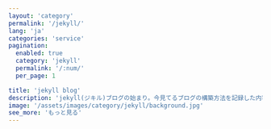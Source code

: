 ```yaml
---
layout: 'category'
permalink: '/jekyll/'
lang: 'ja'
categories: 'service'
pagination:
  enabled: true
  category: 'jekyll'
  permalink: '/:num/'
  per_page: 1

title: 'jekyll blog'
description: 'jekyll(ジキル)ブログの始まり。今見てるブログの構築方法を記録した内容です。 ギットハーブページへjekyllで作ったサイトをアップロードしてブログを始めましょう。'
image: '/assets/images/category/jekyll/background.jpg'
see_more: 'もっと見る'
---
```

